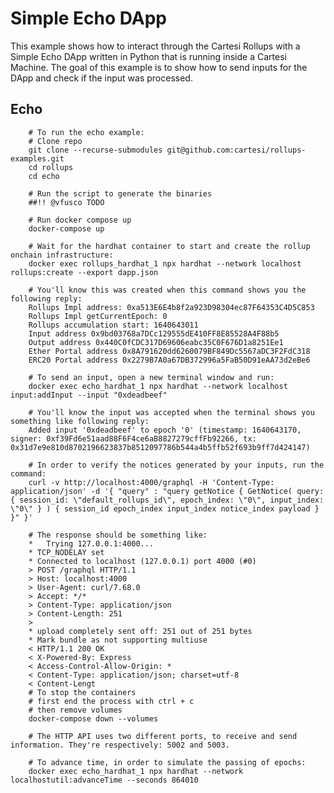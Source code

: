 # Simple Echo DApp

This example shows how to interact through the Cartesi Rollups with a Simple Echo DApp written in Python that is running inside a Cartesi Machine. The goal of this example is to show how to send inputs for the DApp and check if the input was processed.

## Echo
        # To run the echo example:
        # Clone repo
        git clone --recurse-submodules git@github.com:cartesi/rollups-examples.git
        cd rollups
        cd echo

        # Run the script to generate the binaries
        ##!! @vfusco TODO

        # Run docker compose up
        docker-compose up

        # Wait for the hardhat container to start and create the rollup onchain infrastructure:
        docker exec rollups_hardhat_1 npx hardhat --network localhost rollups:create --export dapp.json

        # You'll know this was created when this command shows you the following reply:
        Rollups Impl address: 0xa513E6E4b8f2a923D98304ec87F64353C4D5C853
        Rollups Impl getCurrentEpoch: 0
        Rollups accumulation start: 1640643011
        Input address 0x9bd03768a7DCc129555dE410FF8E85528A4F88b5
        Output address 0x440C0fCDC317D69606eabc35C0F676D1a8251Ee1
        Ether Portal address 0x8A791620dd6260079BF849Dc5567aDC3F2FdC318
        ERC20 Portal address 0x2279B7A0a67DB372996a5FaB50D91eAA73d2eBe6

        # To send an input, open a new terminal window and run:
        docker exec echo_hardhat_1 npx hardhat --network localhost input:addInput --input "0xdeadbeef"

        # You'll know the input was accepted when the terminal shows you something like following reply:
        Added input '0xdeadbeef' to epoch '0' (timestamp: 1640643170, signer: 0xf39Fd6e51aad88F6F4ce6aB8827279cffFb92266, tx: 0x31d7e9e810d8702196623837b8512097786b544a4b5ffb52f693b9ff7d424147)

        # In order to verify the notices generated by your inputs, run the command:
        curl -v http://localhost:4000/graphql -H 'Content-Type: application/json' -d '{ "query" : "query getNotice { GetNotice( query: { session_id: \"default_rollups_id\", epoch_index: \"0\", input_index: \"0\" } ) { session_id epoch_index input_index notice_index payload } }" }'

        # The response should be something like:
        *   Trying 127.0.0.1:4000...
        * TCP_NODELAY set
        * Connected to localhost (127.0.0.1) port 4000 (#0)
        > POST /graphql HTTP/1.1
        > Host: localhost:4000
        > User-Agent: curl/7.68.0
        > Accept: */*
        > Content-Type: application/json
        > Content-Length: 251
        >
        * upload completely sent off: 251 out of 251 bytes
        * Mark bundle as not supporting multiuse
        < HTTP/1.1 200 OK
        < X-Powered-By: Express
        < Access-Control-Allow-Origin: *
        < Content-Type: application/json; charset=utf-8
        < Content-Lengt
        # To stop the containers
        # first end the process with ctrl + c
        # then remove volumes
        docker-compose down --volumes

        # The HTTP API uses two different ports, to receive and send information. They're respectively: 5002 and 5003. 

        # To advance time, in order to simulate the passing of epochs:
        docker exec echo_hardhat_1 npx hardhat --network localhostutil:advanceTime --seconds 864010

